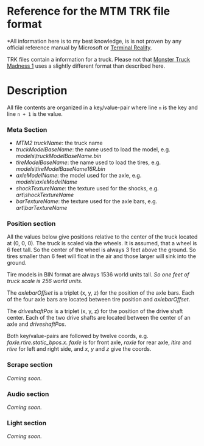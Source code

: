 # Reference for the MTM TRK file format

*All information here is to my best knowledge, is is not proven by any official reference manual by Microsoft or [Terminal Reality](TerminalReality.md).

TRK files contain a information for a truck. Please not that [Monster Truck Madness 1](MTM1.md) uses a slightly different format than described here.

# Description

All file contents are organized in a key/value-pair where line `n` is the key and line `n + 1` is the value.

### Meta Section

 * *MTM2 truckName*: the truck name
 * *truckModelBaseName*: the name used to load the model, e.g. _models\truckModelBaseName.bin_
 * *tireModelBaseName*: the name used to load the tires, e.g. _models\tireModelBaseName16R.bin_
 * *axleModelName*: the model used for the axle, e.g. _models\axleModelName_
 * *shockTextureName*: the texture used for the shocks, e.g. _art\shockTextureName_
 * *barTextureName*: the texture used for the axle bars, e.g. _art\barTextureName_

### Position section

All the values below give positions relative to the center of the truck located at (0, 0, 0). The truck is scaled via the wheels. It is assumed, that a wheel is 6 feet tall. So the center of the wheel is always 3 feet above the ground. So tires smaller than 6 feet will float in the air and those larger will sink into the ground.

Tire models in BIN format are always 1536 world units tall. *So one feet of truck scale is 256 world units.*

The *axlebarOffset* is a triplet (x, y, z) for the position of the axle bars. Each of the four axle bars are located between tire position and _axlebarOffset_.

The *driveshaftPos* is a triplet (x, y, z) for the position of the drive shaft center. Each of the two drive shafts are located between the center of an axle and _driveshaftPos_.

Both key/value-pairs are followed by twelve coords, e.g. _faxle.rtire.static_bpos.x_. _faxle_ is for front axle, _raxle_ for rear axle, _ltire_ and _rtire_ for left and right side, and _x_, _y_ and _z_ give the coords.

### Scrape section

_Coming soon._

### Audio section

_Coming soon._

### Light section

_Coming soon._